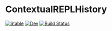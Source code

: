 # ContextualREPLHistory

[![Stable](https://img.shields.io/badge/docs-stable-blue.svg)](https://caleb-allen.github.io/ContextualREPLHistory.jl/stable/)
[![Dev](https://img.shields.io/badge/docs-dev-blue.svg)](https://caleb-allen.github.io/ContextualREPLHistory.jl/dev/)
[![Build Status](https://github.com/caleb-allen/ContextualREPLHistory.jl/actions/workflows/CI.yml/badge.svg?branch=main)](https://github.com/caleb-allen/ContextualREPLHistory.jl/actions/workflows/CI.yml?query=branch%3Amain)
